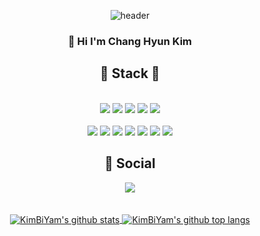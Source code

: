 <div align="center">
  
  ![header](https://capsule-render.vercel.app/api?type=waving&color=auto&height=200&section=header&text=KimBiYam&fontSize=48)
  

  <h3>👋  Hi I'm Chang Hyun Kim</h3>

  <h2>📕 Stack 📘</h2>
  <br>
  <img src="https://img.shields.io/badge/-Java-007396?style=flat-square&logo=java&logoColor=white" />
  <img src="https://img.shields.io/badge/-JavaScript-F7DF1E?style=flat-square&logo=javascript&logoColor=white" />
  <img src="https://img.shields.io/badge/-TypeScript-3178C6?style=flat-square&logo=typescript&logoColor=white" />
  <img src="https://img.shields.io/badge/-Dart-0175C2?style=flat-square&logo=dart&logoColor=white" />
  <img src="https://img.shields.io/badge/-Python-3776AB?style=flat-square&logo=python&logoColor=white" />
  <br>
  <br>
  <img src="https://img.shields.io/badge/-Flutter-02569B?style=flat-square&logo=flutter&logoColor=white" />
  <img src="https://img.shields.io/badge/-Express-000000?style=flat-square&logo=express&logoColor=white" />
  <img src="https://img.shields.io/badge/-NestJs-E0234E?style=flat-square&logo=nestjs&logoColor=white" />
  <img src="https://img.shields.io/badge/-React-61DAFB?style=flat-square&logo=react&logoColor=white" />
  <img src="https://img.shields.io/badge/-Redux-764ABC?style=flat-square&logo=redux&logoColor=white" />
  <img src="https://img.shields.io/badge/-Redux-764ABC?style=flat-square&logo=redux&logoColor=white" />
  <img src="https://img.shields.io/badge/-Docker-2496ED?style=flat-square&logo=docker&logoColor=white" />
  
  <h2>🙋 Social</h2>
  <a href="https://velog.io/@kimbiyam">
    <img src="https://img.shields.io/badge/Velog-11B48A?style=flat-square&logo=Vimeo&logoColor=white&link=https://velog.io/@kimbiyam"/>
  </a>

  <br>
  <br>
  <br>

  <a href="https://github.com/anuraghazra/github-readme-stats">
    <img align="center" src="https://github-readme-stats.vercel.app/api?username=KimBiYam&count_private=true&show_icons=true" alt="KimBiYam's github stats" />
  </a>
  <a href="https://github.com/anuraghazra/github-readme-stats">
    <img align="center" src="https://github-readme-stats.anuraghazra1.vercel.app/api/top-langs/?username=KimBiYam&layout=compact" alt="KimBiYam's github top langs" />
  </a>  
  
</div>
